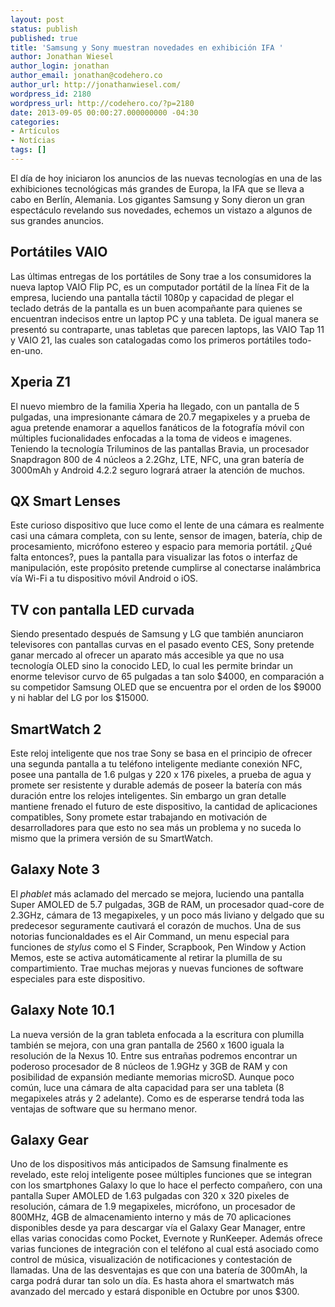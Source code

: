 ```yaml
---
layout: post
status: publish
published: true
title: 'Samsung y Sony muestran novedades en exhibición IFA '
author: Jonathan Wiesel
author_login: jonathan
author_email: jonathan@codehero.co
author_url: http://jonathanwiesel.com/
wordpress_id: 2180
wordpress_url: http://codehero.co/?p=2180
date: 2013-09-05 00:00:27.000000000 -04:30
categories:
- Artículos
- Notícias
tags: []
---
```

<p>El día de hoy iniciaron los anuncios de las nuevas tecnologías en una de las exhibiciones tecnológicas más grandes de Europa, la IFA que se lleva a cabo en Berlín, Alemania. Los gigantes Samsung y Sony dieron un gran espectáculo revelando sus novedades, echemos un vistazo a algunos de sus grandes anuncios.</p>

<h2>Portátiles VAIO</h2>

<p>Las últimas entregas de los portátiles de Sony trae a los consumidores la nueva laptop VAIO Flip PC, es un computador portátil de la línea Fit de la empresa, luciendo una pantalla táctil 1080p y capacidad de plegar el teclado detrás de la pantalla es un buen acompañante para quienes se encuentran indecisos entre un laptop PC y una tableta. De igual manera se presentó su contraparte, unas tabletas que parecen laptops, las VAIO Tap 11 y VAIO 21, las cuales son catalogadas como los primeros portátiles todo-en-uno.</p>

<h2>Xperia Z1</h2>

<p>El nuevo miembro de la familia Xperia ha llegado, con un pantalla de 5 pulgadas, una impresionante cámara de 20.7 megapixeles y a prueba de agua pretende enamorar a aquellos fanáticos de la fotografía móvil con múltiples fucionalidades enfocadas a la toma de videos e imagenes. Teniendo la tecnología Triluminos de las pantallas Bravia, un procesador Snapdragon 800 de 4 núcleos a 2.2Ghz, LTE, NFC, una gran batería de 3000mAh y Android 4.2.2 seguro logrará atraer la atención de muchos.</p>

<h2>QX Smart Lenses</h2>

<p>Este curioso dispositivo que luce como el lente de una cámara es realmente casi una cámara completa, con su lente, sensor de imagen, batería, chip de procesamiento, micrófono estereo y espacio para memoria portátil. ¿Qué falta entonces?, pues la pantalla para visualizar las fotos o interfaz de manipulación, este propósito pretende cumplirse al conectarse inalámbrica vía Wi-Fi a tu dispositivo móvil Android o iOS.</p>

<h2>TV con pantalla LED curvada</h2>

<p>Siendo presentado después de Samsung y LG que también anunciaron televisores con pantallas curvas en el pasado evento CES, Sony pretende ganar mercado al ofrecer un aparato más accesible ya que no usa tecnología OLED sino la conocido LED, lo cual les permite brindar un enorme televisor curvo de 65 pulgadas a tan solo $4000, en comparación a su competidor Samsung OLED que se encuentra por el orden de los $9000 y ni hablar del LG por los $15000.</p>

<h2>SmartWatch 2</h2>

<p>Este reloj inteligente que nos trae Sony se basa en el principio de ofrecer una segunda pantalla a tu teléfono inteligente mediante conexión NFC, posee una pantalla de 1.6 pulgas y 220 x 176 pixeles, a prueba de agua y promete ser resistente y durable además de poseer la batería con más duración entre los relojes inteligentes. Sin embargo un gran detalle mantiene frenado el futuro de este dispositivo, la cantidad de aplicaciones compatibles, Sony promete estar trabajando en motivación de desarrolladores para que esto no sea más un problema y no suceda lo mismo que la primera versión de su SmartWatch.</p>

<h2>Galaxy Note 3</h2>

<p>El <em>phablet</em> más aclamado del mercado se mejora, luciendo una pantalla Super AMOLED de 5.7 pulgadas, 3GB de RAM, un procesador quad-core de 2.3GHz, cámara de 13 megapixeles, y un poco más liviano y delgado que su predecesor seguramente cautivará el corazón de muchos. Una de sus notorias funcionaldades es el Air Command, un menu especial para funciones de <em>stylus</em> como el S Finder, Scrapbook, Pen Window y Action Memos, este se activa automáticamente al retirar la plumilla de su compartimiento. Trae muchas mejoras y nuevas funciones de software especiales para este dispositivo.</p>

<h2>Galaxy Note 10.1</h2>

<p>La nueva versión de la gran tableta enfocada a la escritura con plumilla también se mejora, con una gran pantalla de 2560 x 1600 iguala la resolución de la Nexus 10. Entre sus entrañas podremos encontrar un poderoso procesador de 8 núcleos de 1.9GHz y 3GB de RAM y con posibilidad de expansión mediante memorias microSD. Aunque poco común, luce una cámara de alta capacidad para ser una tableta (8 megapixeles atrás y 2 adelante). Como es de esperarse tendrá toda las ventajas de software que su hermano menor.</p>

<h2>Galaxy Gear</h2>

<p>Uno de los dispositivos más anticipados de Samsung finalmente es revelado, este reloj inteligente posee múltiples funciones que se integran con los smartphones Galaxy lo que lo hace el perfecto compañero, con una pantalla Super AMOLED de 1.63 pulgadas con 320 x 320 pixeles de resolución, cámara de 1.9 megapixeles, micrófono, un procesador de 800MHz, 4GB de almacenamiento interno y más de 70 aplicaciones disponibles desde ya para descargar vía el Galaxy Gear Manager, entre ellas varias conocidas como Pocket, Evernote y RunKeeper. Además ofrece varias funciones de integración con el teléfono al cual está asociado como control de música, visualización de notificaciones y contestación de llamadas. Una de las desventajas es que con una batería de 300mAh, la carga podrá durar tan solo un día. Es hasta ahora el smartwatch más avanzado del mercado y estará disponible en Octubre por unos $300.</p>
